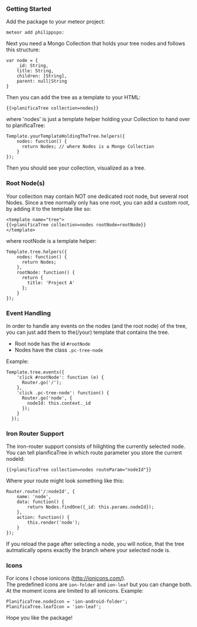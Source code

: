 ### Getting Started
Add the package to your meteor project:

    meteor add philippspo:
    
Next you need a Mongo Collection that holds your tree nodes and follows this structure:
    
    var node = {
        _id: String,
        title: String,
        children: [String],
        parent: null|String
    }
    
Then you can add the tree as a template to your HTML:

    {{>planificaTree collection=nodes}}
    
where 'nodes' is just a template helper holding your Collection to hand over to planificaTree:

    Template.yourTemplateHoldingTheTree.helpers({
        nodes: function() {
          return Nodes; // where Nodes is a Mongo Collection
        }
    });
    
Then you should see your collection, visualized as a tree.

### Root Node(s)

Your collection may contain NOT one dedicated root node, but several root Nodes. Since a tree normally only has one root, you can add a custom root, by adding it to the template like so:

    <template name="tree">
    {{>planificaTree collection=nodes rootNode=rootNode}}
    </template>
    
where rootNode is a template helper:

    Template.tree.helpers({
        nodes: function() {
          return Nodes;
        },
        rootNode: function() {
          return {
            title: 'Project A'
          };
        }
    });
    
### Event Handling
In order to handle any events on the nodes (and the root node) of the tree, you can just add them to the(/your) template that contains the tree.
* Root node has the id `#rootNode`
* Nodes have the class `.pc-tree-node`

Example:

    Template.tree.events({
        'click #rootNode': function (e) {
          Router.go('/');
        },
        'click .pc-tree-node': function() {
          Router.go('node', {
            nodeId: this.context._id
          });
        }
      });
      
### Iron Router Support
The iron-router support consists of hilighting the currently selected node. You can tell planificaTree in which route parameter you store the current nodeId:

    {{>planificaTree collection=nodes routeParam="nodeId"}}
    
Where your route might look something like this:

    Router.route('/:nodeId', {
    	name: 'node',
    	data: function() {
    		return Nodes.findOne({_id: this.params.nodeId});
    	},
    	action: function() {
    		this.render('node');
    	}
    });
    
If you reload the page after selecting a node, you will notice, that the tree autmatically opens exactly the branch where your selected node is.

### Icons
For icons I chose ionicons (http://ionicons.com/).  
The predefined icons are `ion-folder` and `ion-leaf` but you can change both.  
At the moment icons are limited to all ionicons.
Example:

	PlanificaTree.nodeIcon = 'ion-android-folder';
	PlanificaTree.leafIcon = 'ion-leaf';
	
Hope you like the package!
